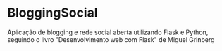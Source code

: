 # BloggingSocial
Aplicação de blogging e rede social aberta utilizando Flask e Python, seguindo o livro "Desenvolvimento web com Flask" de Miguel Grinberg

